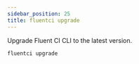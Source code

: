```yaml
---
sidebar_position: 25
title: fluentci upgrade
---
```


Upgrade Fluent CI CLI to the latest version.

```bash
fluentci upgrade
```
